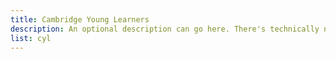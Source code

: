 ```yaml
---
title: Cambridge Young Learners
description: An optional description can go here. There's technically no limit to the length, but I would advise keeping short. Perhaps I could implement the 'read more' functionality. Would need Bootstrap though.
list: cyl
---
```

